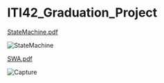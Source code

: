 # ITI42_Graduation_Project
[StateMachine.pdf](https://github.com/AhmedElbanawi/ITI42_Graduation_Project/files/8981900/StateMachine.pdf)

![StateMachine](https://user-images.githubusercontent.com/51443318/175719580-bfaf61d7-8cb7-4c38-b999-b1d61f3e551b.PNG)

[SWA.pdf](https://github.com/AhmedElbanawi/ITI42_Graduation_Project/files/9002055/SWA.pdf)

![Capture](https://user-images.githubusercontent.com/51443318/176208142-f3fbd88b-66cf-410d-bf5e-8350a449bdc9.PNG)
